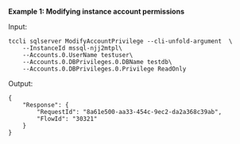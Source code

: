 **Example 1: Modifying instance account permissions**



Input: 

```
tccli sqlserver ModifyAccountPrivilege --cli-unfold-argument  \
    --InstanceId mssql-njj2mtpl\
    --Accounts.0.UserName testuser\
    --Accounts.0.DBPrivileges.0.DBName testdb\
    --Accounts.0.DBPrivileges.0.Privilege ReadOnly
```

Output: 
```
{
    "Response": {
        "RequestId": "8a61e500-aa33-454c-9ec2-da2a368c39ab",
        "FlowId": "30321"
    }
}
```

